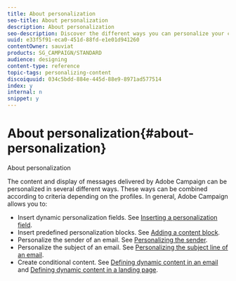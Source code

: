 ```yaml
---
title: About personalization
seo-title: About personalization
description: About personalization
seo-description: Discover the different ways you can personalize your contents in Adobe Campaign.
uuid: e33f5f91-eca0-451d-88fd-e1e01d941260
contentOwner: sauviat
products: SG_CAMPAIGN/STANDARD
audience: designing
content-type: reference
topic-tags: personalizing-content
discoiquuid: 034c5bdd-884e-445d-88e9-8971ad577514
index: y
internal: n
snippet: y
---
```


# About personalization{#about-personalization}

About personalization

The content and display of messages delivered by Adobe Campaign can be personalized in several different ways. These ways can be combined according to criteria depending on the profiles. In general, Adobe Campaign allows you to:

* Insert dynamic personalization fields. See [Inserting a personalization field](../../designing/using/inserting-a-personalization-field.md).
* Insert predefined personalization blocks. See [Adding a content block](../../designing/using/adding-a-content-block.md).
* Personalize the sender of an email. See [Personalizing the sender](../../designing/using/personalizing-the-sender.md).
* Personalize the subject of an email. See [Personalizing the subject line of an email](../../designing/using/personalizing-the-subject-line-of-an-email.md).
* Create conditional content. See [Defining dynamic content in an email](../../designing/using/defining-dynamic-content-in-an-email.md) and [Defining dynamic content in a landing page](../../designing/using/defining-dynamic-content-in-a-landing-page.md).

